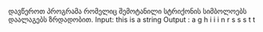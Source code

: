 ﻿დავწეროთ პროგრამა რომელიც შემოტანილი სტრიქონის სიმბოლოებს დაალაგებს
ზრდადობით.
Input: this is a string
Output
: a g h i i i n r s s s t t
